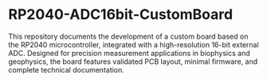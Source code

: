 # RP2040-ADC16bit-CustomBoard
This repository documents the development of a custom board based on the RP2040 microcontroller, integrated with a high-resolution 16-bit external ADC. Designed for precision measurement applications in biophysics and geophysics, the board features validated PCB layout, minimal firmware, and complete technical documentation.
